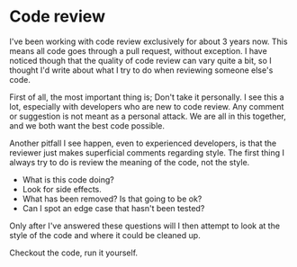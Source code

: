 # Code review

I've been working with code review exclusively for about 3 years now. This means all code goes through a pull request, without exception. I have noticed though that the quality of code review can vary quite a bit, so I thought I'd write about what I try to do when reviewing someone else's code.

First of all, the most important thing is; Don't take it personally. I see this a lot, especially with developers who are new to code review. Any comment or suggestion is not meant as a personal attack. We are all in this together, and we both want the best code possible.

Another pitfall I see happen, even to experienced developers, is that the reviewer just makes superficial comments regarding style. The first thing I always try to do is review the meaning of the code, not the style. 
- What is this code doing?
- Look for side effects.
- What has been removed? Is that going to be ok?
- Can I spot an edge case that hasn't been tested?

Only after I've answered these questions will I then attempt to look at the style of the code and where it could be cleaned up. 

Checkout the code, run it yourself.

